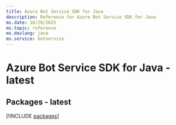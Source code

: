 ```yaml
---
title: Azure Bot Service SDK for Java
description: Reference for Azure Bot Service SDK for Java
ms.date: 10/28/2025
ms.topic: reference
ms.devlang: java
ms.service: botservice
---
```

# Azure Bot Service SDK for Java - latest
## Packages - latest
[!INCLUDE [packages](bot-service-index.md)]